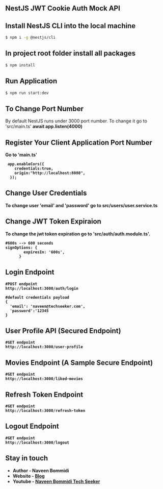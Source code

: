 ## NestJS JWT Cookie Auth Mock API

## Install NestJS CLI into the local machine

```bash
$ npm i -g @nestjs/cli
```

## In project root folder install all packages

```bash
$ npm install
```

## Run Application
```bash
$ npm run start:dev
```

## To Change Port Number

By default NestJS runs under 3000 port number.
To change it go to 'src/main.ts' <b>await app.listen(4000)<b>

## Register Your Client Application Port Number
Go to 'main.ts'
```
 app.enableCors({
    credentials:true,
    origin:"http://localhost:8080",
  });
```

## Change User Credentials
To change user 'email' and 'password' go to <b>src/users/user.service.ts<b>

## Change JWT Token Expiraion
To change the jwt token expiration go to 'src/auth/auth.module.ts'.
```
#600s --> 600 seconds
signOptions: {
        expiresIn: '600s',
      }
```

## Login Endpoint
```
#POST endpoint
http://localhost:3000/auth/login

#default credentials payload
{
  'email': 'naveen@techseeker.com',
  'password':'12345
}
```

## User Profile API (Secured Endpoint)
```
#GET endpoint
http://localhost:3000/user-profile
```

## Movies Endpoint (A Sample Secure Endpoint)
```
#GET endpoint
http://localhost:3000/liked-movies
```

## Refresh Token Endpoint
```
#GET endpoint
http://localhost:3000/refresh-token
```

## Logout Endpoint
```
#GET endpoint
http://localhost:3000/logout
```
## Stay in touch

- Author - Naveen Bommidi
- Website - [Blog](https://learmoreseekmore.com/)
- Youtube  - [Naveen Bommidi Tech Seeker](https://www.youtube.com/c/NaveenTechSeeker)

